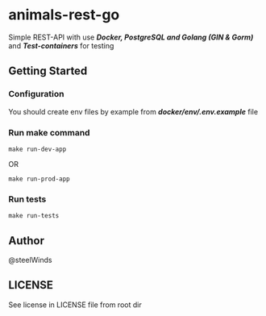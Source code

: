 # animals-rest-go
Simple REST-API with use ***Docker, PostgreSQL and Golang (GIN & Gorm)*** and ***Test-containers*** for testing

## Getting Started

### Configuration

You should create env files by example from ***docker/env/.env.example*** file

### Run make command

```
make run-dev-app
```
OR
```
make run-prod-app
```

### Run tests

```
make run-tests
```

## Author

@steelWinds

## LICENSE

See license in LICENSE file from root dir
